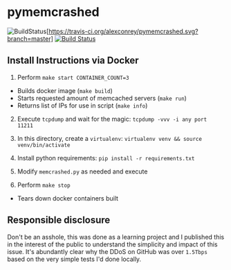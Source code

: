 # pymemcrashed
![BuildStatus](https://travis-ci.org/alexconrey/pymemcrashed.svg?branch=master)[https://travis-ci.org/alexconrey/pymemcrashed.svg?branch=master]
[![Build Status](https://travis-ci.org/alexconrey/pymemcrashed.svg?branch=master)](https://travis-ci.org/alexconrey/pymemcrashed)

## Install Instructions via Docker
1. Perform `make start CONTAINER_COUNT=3`
  - Builds docker image (`make build`)
  - Starts requested amount of memcached servers (`make run`)
  - Returns list of IPs for use in script (`make info`)

2. Execute `tcpdump` and wait for the magic:
`tcpdump -vvv -i any port 11211`

3. In this directory, create a `virtualenv`:
`virtualenv venv && source venv/bin/activate`

4. Install python requirements:
`pip install -r requirements.txt`

5. Modify `memcrashed.py` as needed and execute

6. Perform `make stop`
  - Tears down docker containers built
## Responsible disclosure
Don't be an asshole, this was done as a learning project and I published this
in the interest of the public to understand the simplicity and impact of this
issue. It's abundantly clear why the DDoS on GitHub was over `1.5Tbps` based 
on the very simple tests I'd done locally. 
